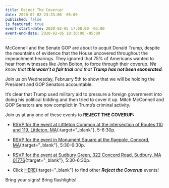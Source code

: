 ```yaml
---
title: Reject The Coverup!
date: 2020-02-02 23:33:00 -05:00
published: false
is featured: true
event-start-date: 2020-02-05 17:00:00 -05:00
event-end-date: 2020-02-05 18:30:00 -05:00
---
```


McConnell and the Senate GOP are about to acquit Donald Trump, despite the mountains of evidence that the House uncovered throughout the impeachment hearings. They ignored that 75% of Americans wanted to hear from witnesses like John Bolton, to force through their coverup. *We know that **this wasn’t a fair trial** and that **Trump has not been exonerated**.*

Join us on Wednesday, February 5th to show that we will be holding the President and GOP Senators accountable.

It’s clear that Trump used military aid to pressure a foreign government into doing his political bidding and then tried to cover it up. Mitch McConnell and GOP Senators are now complicit in Trump’s criminal activity.

Join us at any one of these events to **REJECT THE COVERUP:**

* [RSVP for the event at Littleton Common at the intersection of Routes 110 and 119, Littleton, MA](https://www.google.com/maps/place/MA-110\+%26\+MA-119,\+Littleton,\+MA\+01460/@42.5464289,-71.4729262,3a,75y,176.24h,82.81t/data=!3m7!1e1!3m5!1sRiZH_-3p9mtKAqSOYh9hdw!2e0!6s%2F%2Fgeo2.ggpht.com%2Fcbk%3Fpanoid%3DRiZH_-3p9mtKAqSOYh9hdw%26output%3Dthumbnail%26cb_client%3Dsearch.gws-prod%2Fmaps%2Flocal-details-getcard.gps%26thumb%3D2%26w%3D360%26h%3D120%26yaw%3D324.74734%26pitch%3D0%26thumbfov%3D100!7i13312!8i6656!4m5!3m4!1s0x89e396774290aa25:0xefed32ec79fad65c!8m2!3d42.5464573!4d-71.4729471){:target="_blank"}, 5-6:30p. 

* [RSVP for the event in Monument Square at the flagpole, Concord, MA](https://actionnetwork.org/events/concord-rejects-the-coverup){:target="_blank"}, 5:30-6:30p. 

* [RSVP for the event at Sudbury Green, 322 Concord Road, Sudbury, MA 01776](https://actionnetwork.org/events/reject-the-coverup-56){:target="_blank"}, 5:30-6:30p. 

*  Click [HERE](https://rejectthecoverup.org){:target="_blank"} to find other ***Reject the Coverup*** events!

Bring your signs!  Bring flashlights!